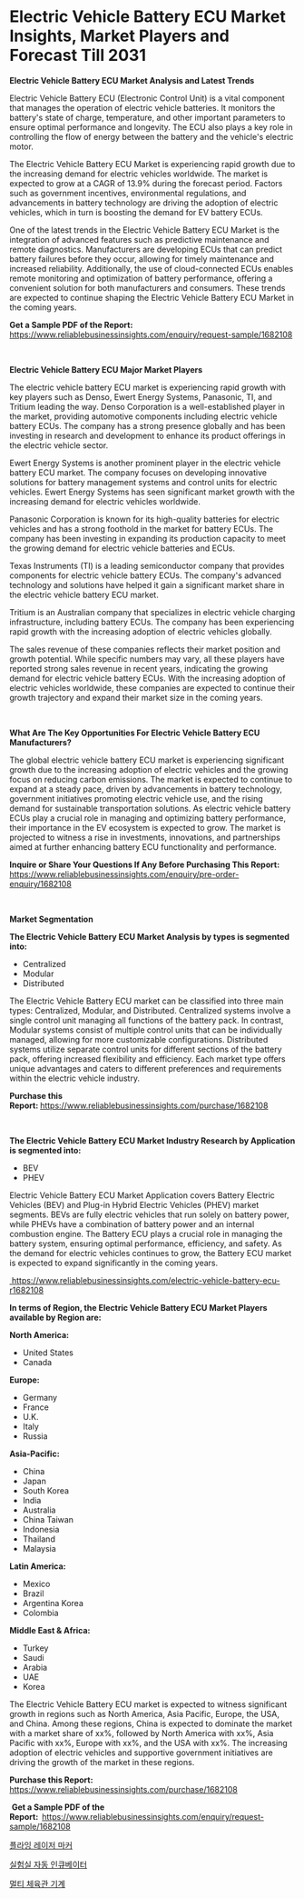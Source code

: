 <p><h1>Electric Vehicle Battery ECU Market Insights, Market Players and Forecast Till 2031</h1></p><p><strong>Electric Vehicle Battery ECU Market Analysis and Latest Trends</strong></p>
<p><p>Electric Vehicle Battery ECU (Electronic Control Unit) is a vital component that manages the operation of electric vehicle batteries. It monitors the battery's state of charge, temperature, and other important parameters to ensure optimal performance and longevity. The ECU also plays a key role in controlling the flow of energy between the battery and the vehicle's electric motor.</p><p>The Electric Vehicle Battery ECU Market is experiencing rapid growth due to the increasing demand for electric vehicles worldwide. The market is expected to grow at a CAGR of 13.9% during the forecast period. Factors such as government incentives, environmental regulations, and advancements in battery technology are driving the adoption of electric vehicles, which in turn is boosting the demand for EV battery ECUs.</p><p>One of the latest trends in the Electric Vehicle Battery ECU Market is the integration of advanced features such as predictive maintenance and remote diagnostics. Manufacturers are developing ECUs that can predict battery failures before they occur, allowing for timely maintenance and increased reliability. Additionally, the use of cloud-connected ECUs enables remote monitoring and optimization of battery performance, offering a convenient solution for both manufacturers and consumers. These trends are expected to continue shaping the Electric Vehicle Battery ECU Market in the coming years.</p></p>
<p><strong>Get a Sample PDF of the Report:&nbsp;</strong> <a href="https://www.reliablebusinessinsights.com/enquiry/request-sample/1682108">https://www.reliablebusinessinsights.com/enquiry/request-sample/1682108</a></p>
<p>&nbsp;</p>
<p><strong>Electric Vehicle Battery ECU Major Market Players</strong></p>
<p><p>The electric vehicle battery ECU market is experiencing rapid growth with key players such as Denso, Ewert Energy Systems, Panasonic, TI, and Tritium leading the way. Denso Corporation is a well-established player in the market, providing automotive components including electric vehicle battery ECUs. The company has a strong presence globally and has been investing in research and development to enhance its product offerings in the electric vehicle sector.</p><p>Ewert Energy Systems is another prominent player in the electric vehicle battery ECU market. The company focuses on developing innovative solutions for battery management systems and control units for electric vehicles. Ewert Energy Systems has seen significant market growth with the increasing demand for electric vehicles worldwide.</p><p>Panasonic Corporation is known for its high-quality batteries for electric vehicles and has a strong foothold in the market for battery ECUs. The company has been investing in expanding its production capacity to meet the growing demand for electric vehicle batteries and ECUs.</p><p>Texas Instruments (TI) is a leading semiconductor company that provides components for electric vehicle battery ECUs. The company's advanced technology and solutions have helped it gain a significant market share in the electric vehicle battery ECU market.</p><p>Tritium is an Australian company that specializes in electric vehicle charging infrastructure, including battery ECUs. The company has been experiencing rapid growth with the increasing adoption of electric vehicles globally.</p><p>The sales revenue of these companies reflects their market position and growth potential. While specific numbers may vary, all these players have reported strong sales revenue in recent years, indicating the growing demand for electric vehicle battery ECUs. With the increasing adoption of electric vehicles worldwide, these companies are expected to continue their growth trajectory and expand their market size in the coming years.</p></p>
<p>&nbsp;</p>
<p><strong>What Are The Key Opportunities For Electric Vehicle Battery ECU Manufacturers?</strong></p>
<p><p>The global electric vehicle battery ECU market is experiencing significant growth due to the increasing adoption of electric vehicles and the growing focus on reducing carbon emissions. The market is expected to continue to expand at a steady pace, driven by advancements in battery technology, government initiatives promoting electric vehicle use, and the rising demand for sustainable transportation solutions. As electric vehicle battery ECUs play a crucial role in managing and optimizing battery performance, their importance in the EV ecosystem is expected to grow. The market is projected to witness a rise in investments, innovations, and partnerships aimed at further enhancing battery ECU functionality and performance.</p></p>
<p><strong>Inquire or Share Your Questions If Any Before Purchasing This Report:</strong> <a href="https://www.reliablebusinessinsights.com/enquiry/pre-order-enquiry/1682108">https://www.reliablebusinessinsights.com/enquiry/pre-order-enquiry/1682108</a></p>
<p>&nbsp;</p>
<p><strong>Market Segmentation</strong></p>
<p><strong>The Electric Vehicle Battery ECU Market Analysis by types is segmented into:</strong></p>
<p><ul><li>Centralized</li><li>Modular</li><li>Distributed</li></ul></p>
<p><p>The Electric Vehicle Battery ECU market can be classified into three main types: Centralized, Modular, and Distributed. Centralized systems involve a single control unit managing all functions of the battery pack. In contrast, Modular systems consist of multiple control units that can be individually managed, allowing for more customizable configurations. Distributed systems utilize separate control units for different sections of the battery pack, offering increased flexibility and efficiency. Each market type offers unique advantages and caters to different preferences and requirements within the electric vehicle industry.</p></p>
<p><strong>Purchase this Report:&nbsp;</strong><a href="https://www.reliablebusinessinsights.com/purchase/1682108">https://www.reliablebusinessinsights.com/purchase/1682108</a></p>
<p>&nbsp;</p>
<p><strong>The Electric Vehicle Battery ECU Market Industry Research by Application is segmented into:</strong></p>
<p><ul><li>BEV</li><li>PHEV</li></ul></p>
<p><p>Electric Vehicle Battery ECU Market Application covers Battery Electric Vehicles (BEV) and Plug-in Hybrid Electric Vehicles (PHEV) market segments. BEVs are fully electric vehicles that run solely on battery power, while PHEVs have a combination of battery power and an internal combustion engine. The Battery ECU plays a crucial role in managing the battery system, ensuring optimal performance, efficiency, and safety. As the demand for electric vehicles continues to grow, the Battery ECU market is expected to expand significantly in the coming years.</p></p>
<p><a href="https://www.reliablebusinessinsights.com/electric-vehicle-battery-ecu-r1682108">&nbsp;https://www.reliablebusinessinsights.com/electric-vehicle-battery-ecu-r1682108</a></p>
<p><strong>In terms of Region, the Electric Vehicle Battery ECU Market Players available by Region are:</strong></p>
<p>
    <p> <strong> North America: </strong>
        <ul>
            <li>United States</li>
            <li>Canada</li>
        </ul>
        </p> 
    <p> <strong> Europe: </strong>
        <ul>
            <li>Germany</li>
            <li>France</li>
            <li>U.K.</li>
            <li>Italy</li>
            <li>Russia</li>
        </ul>
        </p> 
    <p> <strong> Asia-Pacific: </strong>
        <ul>
            <li>China</li>
            <li>Japan</li>
            <li>South Korea</li>
            <li>India</li>
            <li>Australia</li>
            <li>China Taiwan</li>
            <li>Indonesia</li>
            <li>Thailand</li>
            <li>Malaysia</li>
        </ul>
        </p> 
    <p> <strong> Latin America: </strong>
        <ul>
            <li>Mexico</li>
            <li>Brazil</li>
            <li>Argentina Korea</li>
            <li>Colombia</li>
        </ul>
        </p> 
    <p> <strong> Middle East & Africa: </strong>
        <ul>
            <li>Turkey</li>
            <li>Saudi</li>
            <li>Arabia</li>
            <li>UAE</li>
            <li>Korea</li>
        </ul>
    </p>
    </p>
<p><p>The Electric Vehicle Battery ECU market is expected to witness significant growth in regions such as North America, Asia Pacific, Europe, the USA, and China. Among these regions, China is expected to dominate the market with a market share of xx%, followed by North America with xx%, Asia Pacific with xx%, Europe with xx%, and the USA with xx%. The increasing adoption of electric vehicles and supportive government initiatives are driving the growth of the market in these regions.</p></p>
<p><strong>Purchase this Report: </strong><a href="https://www.reliablebusinessinsights.com/purchase/1682108">https://www.reliablebusinessinsights.com/purchase/1682108</a></p>
<p>&nbsp;<strong>Get a Sample PDF of the Report:&nbsp;&nbsp;</strong><a href="https://www.reliablebusinessinsights.com/enquiry/request-sample/1682108">https://www.reliablebusinessinsights.com/enquiry/request-sample/1682108</a></p>
<p><strong></strong></p>
<p><p><a href="https://github.com/vsn7qpua81q/Market-Research-Report-List-2/blob/main/899732992222.md">플라잉 레이저 마커</a></p><p><a href="https://medium.com/@emmettsaynford43546/%EC%97%B0%EA%B5%AC%EC%86%8C-%EC%9E%90%EB%8F%99-%EC%97%B4%ED%9D%AC%EA%B8%B0-%EC%8B%9C%EC%9E%A5%EC%9D%80-%EC%8B%9C%EC%9E%A5-%EC%A0%90%EC%9C%A0%EC%9C%A8-%EC%8B%9C%EC%9E%A5-%EB%8F%99%ED%96%A5-%EB%B0%8F-%EC%8B%9C%EC%9E%A5-%EC%84%B1%EC%9E%A5%EC%97%90-%EA%B4%80%ED%95%9C-%EC%A0%95%EB%B3%B4%EB%A5%BC-%EC%A0%9C%EA%B3%B5%ED%95%A9%EB%8B%88%EB%8B%A4-cbf81275d605">실험실 자동 인큐베이터</a></p><p><a href="https://github.com/trmesnao7959541/Market-Research-Report-List-2/blob/main/934854192221.md">멀티 체육관 기계</a></p></p>